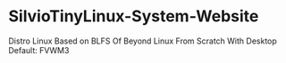 # SilvioTinyLinux-System-Website
Distro Linux Based on BLFS Of Beyond Linux From Scratch With Desktop Default: FVWM3
